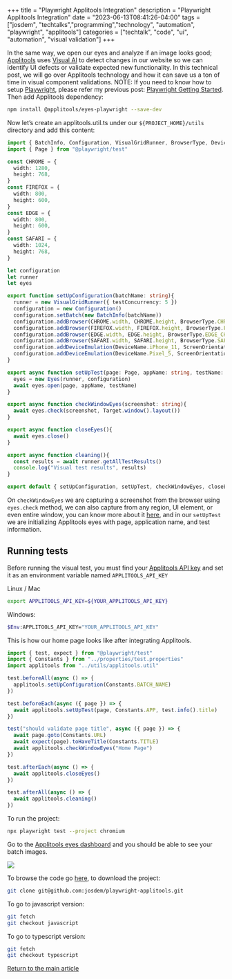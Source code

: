 +++
title =  "Playwright Applitools Integration"
description = "Playwright Applitools Integration"
date = "2023-06-13T08:41:26-04:00"
tags = ["josdem", "techtalks","programming","technology", "automation", "playwright", "applitools"]
categories = ["techtalk", "code", "ui", "automation", "visual validation"]
+++

In the same way, we open our eyes and analyze if an image looks good; [Applitools](https://applitools.com/) uses [Visual AI](https://www.syte.ai/blog/visual-ai/what-is-visual-ai/) to detect changes in our website so we can identify UI defects or validate expected new functionality. In this technical post, we will go over Applitools technology and how it can save us a ton of time in visual component validations. NOTE: If you need to know how to setup [Playwright](https://playwright.dev/), please refer my previous post: [Playwright Getting Started](/techtalk/ux/cypress_getting_started/). Then add Applitools dependency:

```bash
npm install @applitools/eyes-playwright --save-dev
```

Now let’s create an applitools.util.ts under our `${PROJECT_HOME}/utils` directory and add this content:

```typescript
import { BatchInfo, Configuration, VisualGridRunner, BrowserType, DeviceName, ScreenOrientation, Eyes, Target } from "@applitools/eyes-playwright"
import { Page } from "@playwright/test"

const CHROME = {
  width: 1280,
  height: 768,
}
const FIREFOX = {
  width: 800,
  height: 600,
}
const EDGE = {
  width: 800,
  height: 600,
}
const SAFARI = {
  width: 1024,
  height: 768,
}

let configuration
let runner
let eyes

export function setUpConfiguration(batchName: string){
  runner = new VisualGridRunner({ testConcurrency: 5 })
  configuration = new Configuration()
  configuration.setBatch(new BatchInfo(batchName))
  configuration.addBrowser(CHROME.width, CHROME.height, BrowserType.CHROME)
  configuration.addBrowser(FIREFOX.width, FIREFOX.height, BrowserType.FIREFOX)
  configuration.addBrowser(EDGE.width, EDGE.height, BrowserType.EDGE_CHROMIUM)
  configuration.addBrowser(SAFARI.width, SAFARI.height, BrowserType.SAFARI)
  configuration.addDeviceEmulation(DeviceName.iPhone_11, ScreenOrientation.PORTRAIT)
  configuration.addDeviceEmulation(DeviceName.Pixel_5, ScreenOrientation.PORTRAIT)
}

export async function setUpTest(page: Page, appName: string, testName: string){
  eyes = new Eyes(runner, configuration)
  await eyes.open(page, appName, testName)
}

export async function checkWindowEyes(screenshot: string){
  await eyes.check(screenshot, Target.window().layout())
}

export async function closeEyes(){
  await eyes.close()
}

export async function cleaning(){
  const results = await runner.getAllTestResults()
  console.log("Visual test results", results)
}

export default { setUpConfiguration, setUpTest, checkWindowEyes, closeEyes, cleaning }
```

On `checkWindowEyes` we are capturing a screenshot from the browser using `eyes.check` method, we can also capture from any region, UI element, or even entire window, you can know more about it [here](https://applitools.com/docs/method-eyes-check-seleniumide-command.html), and in our `setUpTest` we are initializing Applitools eyes with page, application name, and test information.

## Running tests

Before running the visual test, you must find your [Applitools API key](https://applitools.com/tutorials/guides/getting-started/registering-an-account#retrieving-your-api-key) and set it as an environment variable named `APPLITOOLS_API_KEY`

Linux / Mac
```bash
export APPLITOOLS_API_KEY=${YOUR_APPLITOOLS_API_KEY}
```

Windows:
```bash
$Env:APPLITOOLS_API_KEY="YOUR_APPLITOOLS_API_KEY"
```

This is how our home page looks like after integrating Applitools.

```typescript
import { test, expect } from "@playwright/test"
import { Constants } from "../properties/test.properties"
import applitools from "../utils/applitools.util"

test.beforeAll(async () => {
  applitools.setUpConfiguration(Constants.BATCH_NAME)
})

test.beforeEach(async ({ page }) => {
  await applitools.setUpTest(page, Constants.APP, test.info().title)
})

test("should validate page title", async ({ page }) => {
  await page.goto(Constants.URL)
  await expect(page).toHaveTitle(Constants.TITLE)
  await applitools.checkWindowEyes("Home Page")
})

test.afterEach(async () => {
  await applitools.closeEyes()
})

test.afterAll(async () => {
  await applitools.cleaning()
})
```

To run the project:

```bash
npx playwright test --project chromium
```

Go to the [Applitools eyes dashboard](https://eyes.applitools.com/app/test-results/) and you should be able to see your batch images.

<img src="/img/techtalks/ux/vetlog_playwright_applitools.png">

To browse the code go [here](https://github.com/josdem/playwright-applitools), to download the project:

```bash
git clone git@github.com:josdem/playwright-applitools.git
```

To go to javascript version:

```bash
git fetch
git checkout javascript
```

To go to typescript version:

```bash
git fetch
git checkout typescript
```

[Return to the main article](/techtalk/ux)
